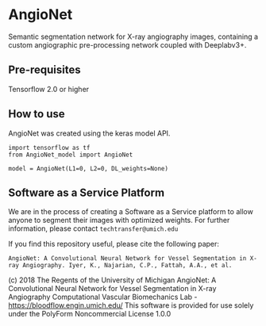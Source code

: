 # AngioNet
Semantic segmentation network for X-ray angiography images, containing a custom angiographic pre-processing network coupled with Deeplabv3+.

## Pre-requisites 
Tensorflow 2.0 or higher

## How to use

AngioNet was created using the keras model API.

```
import tensorflow as tf
from AngioNet_model import AngioNet

model = AngioNet(L1=0, L2=0, DL_weights=None)

```

## Software as a Service Platform 
We are in the process of creating a Software as a Service platform to allow anyone to segment their images with optimized weights. For further information, please contact `techtransfer@umich.edu`


If you find this repository useful, please cite the following paper:
```
AngioNet: A Convolutional Neural Network for Vessel Segmentation in X-ray Angiography. Iyer, K., Najarian, C.P., Fattah, A.A., et al.
```
(c) 2018 The Regents of the University of Michigan
    AngioNet: A Convolutional Neural Network for Vessel Segmentation in X-ray Angiography
    Computational Vascular Biomechanics Lab - https://bloodflow.engin.umich.edu/
    This software is provided for use solely under the PolyForm Noncommercial License 1.0.0
